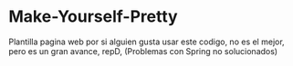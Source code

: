 # Make-Yourself-Pretty
Plantilla pagina web por si alguien gusta usar este codigo, no es el mejor, pero es un gran avance, repD, (Problemas con Spring no solucionados)
